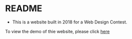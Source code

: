 # README

- This is a website built in 2018 for a Web Design Contest.

To view the demo of thie website, please click [here](https://leporidaelepus.github.io/WebDesignContest_TravelBlog/)
